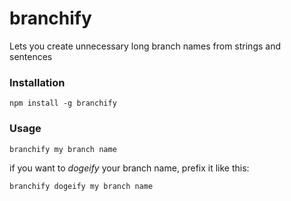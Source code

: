 branchify
=========

Lets you create unnecessary long branch names from strings and sentences

### Installation

`npm install -g branchify`

### Usage

`branchify my branch name`

if you want to *dogeify* your branch name, prefix it like this:

`branchify dogeify my branch name`

